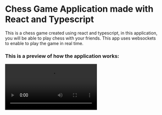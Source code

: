 # Chess Game Application made with React and Typescript

This is a chess game created using react and typescript, in this application, you will be able to play chess with your friends. This app uses websockets to enable to play the game in real time.

### This is a preview of how the application works:

<video src='./src/assets/video/chess-game-readme.mp4' />



### If you want to check out the application click this <a href='https://chess-game-front-end.vercel.app/'>Link</a>

The backend was deployed on render, you can check the repository in this <a href='https://github.com/gabrielrochasouza/chess-game-back-end'>Link</a>

it was used nest js for the API, and mongo db atlas database to store all the data.

The chessboard model was created based on Object Oriented Programming.

## The tecnologies used in the frontend

- react
- typescript
- tailwind
- shadcn
- eslint
- socket io
- radix ui
- react router dom

## To install this application in your dev environment

First clone this repository:

```
git clone git@github.com:gabrielrochasouza/chess-game-front-end.git
```

Install dependencies:

```
yarn
```

To run it:

```
yarn run dev
```
